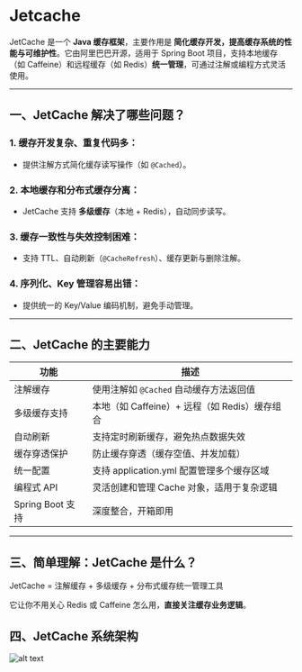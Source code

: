# Jetcache

JetCache 是一个 **Java 缓存框架**，主要作用是 **简化缓存开发，提高缓存系统的性能与可维护性**。它由阿里巴巴开源，适用于
Spring Boot 项目，支持本地缓存（如 Caffeine）和远程缓存（如 Redis）**统一管理**，可通过注解或编程方式灵活使用。

---

## 一、JetCache 解决了哪些问题？

### 1. **缓存开发复杂、重复代码多**：

* 提供注解方式简化缓存读写操作（如 `@Cached`）。

### 2. **本地缓存和分布式缓存分离**：

* JetCache 支持 **多级缓存**（本地 + Redis），自动同步读写。

### 3. **缓存一致性与失效控制困难**：

* 支持 TTL、自动刷新（`@CacheRefresh`）、缓存更新与删除注解。

### 4. **序列化、Key 管理容易出错**：

* 提供统一的 Key/Value 编码机制，避免手动管理。

---

## 二、JetCache 的主要能力

| 功能             | 描述                              |
|----------------|---------------------------------|
| 注解缓存           | 使用注解如 `@Cached` 自动缓存方法返回值       |
| 多级缓存支持         | 本地（如 Caffeine）+ 远程（如 Redis）缓存组合 |
| 自动刷新           | 支持定时刷新缓存，避免热点数据失效               |
| 缓存穿透保护         | 防止缓存穿透（缓存空值、并发加载）               |
| 统一配置           | 支持 application.yml 配置管理多个缓存区域   |
| 编程式 API        | 灵活创建和管理 Cache 对象，适用于复杂逻辑        |
| Spring Boot 支持 | 深度整合，开箱即用                       |

---

## 三、简单理解：JetCache 是什么？

JetCache = 注解缓存 + 多级缓存 + 分布式缓存统一管理工具

它让你不用关心 Redis 或 Caffeine 怎么用，**直接关注缓存业务逻辑**。

## 四、JetCache 系统架构

![alt text](../assets/cache/jetcache_arch.png)